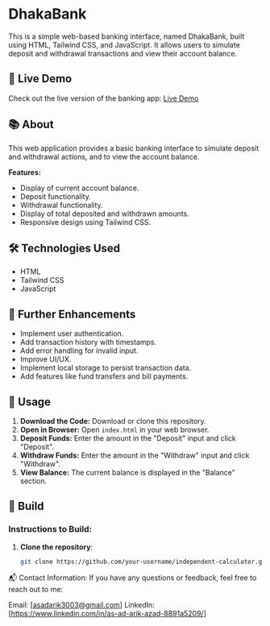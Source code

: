 # DhakaBank

This is a simple web-based banking interface, named DhakaBank, built using HTML, Tailwind CSS, and JavaScript. It allows users to simulate deposit and withdrawal transactions and view their account balance.


## 🚀 Live Demo

Check out the live version of the banking app: [Live Demo](https://[your-github-username].github.io/DhakaBank/)

## 📚 About

This web application provides a basic banking interface to simulate deposit and withdrawal actions, and to view the account balance.

**Features:**

-   Display of current account balance.
-   Deposit functionality.
-   Withdrawal functionality.
-   Display of total deposited and withdrawn amounts.
-   Responsive design using Tailwind CSS.

## 🛠 Technologies Used

-   HTML
-   Tailwind CSS
-   JavaScript

## 🚀 Further Enhancements

-   Implement user authentication.
-   Add transaction history with timestamps.
-   Add error handling for invalid input.
-   Improve UI/UX.
-   Implement local storage to persist transaction data.
-   Add features like fund transfers and bill payments.

## 📝 Usage

1.  **Download the Code:** Download or clone this repository.
2.  **Open in Browser:** Open `index.html` in your web browser.
3.  **Deposit Funds:** Enter the amount in the "Deposit" input and click "Deposit".
4.  **Withdraw Funds:** Enter the amount in the "Withdraw" input and click "Withdraw".
5.  **View Balance:** The current balance is displayed in the "Balance" section.

## 🔧 Build

### Instructions to Build:

1. **Clone the repository**:

   ```bash
   git clone https://github.com/your-username/independent-calculator.git

📬 Contact Information:
If you have any questions or feedback, feel free to reach out to me:

Email: [asadarik3003@gmail.com]
LinkedIn: [https://www.linkedin.com/in/as-ad-arik-azad-8891a5209/] 

